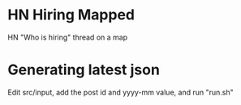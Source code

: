 HN Hiring Mapped
================

HN "Who is hiring" thread on a map


Generating latest json
======================

Edit src/input, add the post id and yyyy-mm value, and run "run.sh"
